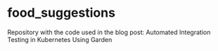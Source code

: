 # food_suggestions
Repository with the code used in the blog post: Automated Integration Testing in Kubernetes Using Garden

